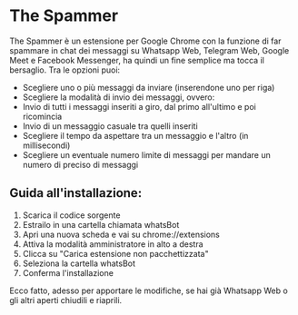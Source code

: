 # The Spammer

The Spammer è un estensione per Google Chrome con la funzione di far spammare in chat dei messaggi su Whatsapp Web, Telegram Web, Google Meet e Facebook Messenger, ha quindi un fine semplice ma tocca il bersaglio.
Tra le opzioni puoi:

- Scegliere uno o più messaggi da inviare (inserendone uno per riga)
- Scegliere la modalità di invio dei messaggi, ovvero:
- Invio di tutti i messaggi inseriti a giro, dal primo all'ultimo e poi ricomincia
- Invio di un messaggio casuale tra quelli inseriti
- Scegliere il tempo da aspettare tra un messaggio e l'altro (in millisecondi)
- Scegliere un eventuale numero limite di messaggi per mandare un numero di preciso di messaggi

## Guida all'installazione:

1. Scarica il codice sorgente
2. Estrailo in una cartella chiamata whatsBot
3. Apri una nuova scheda e vai su chrome://extensions
4. Attiva la modalità amministratore in alto a destra
5. Clicca su "Carica estensione non pacchettizzata"
6. Seleziona la cartella whatsBot
7. Conferma l'installazione

Ecco fatto, adesso per apportare le modifiche, se hai già Whatsapp Web o gli altri aperti chiudili e riaprili.
